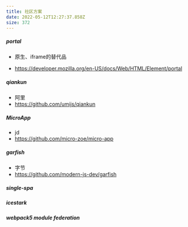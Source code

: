 ```yaml
---
title: 社区方案
date: 2022-05-12T12:27:37.858Z
size: 372
---
```

##### portal

- 原生、iframe的替代品

- https://developer.mozilla.org/en-US/docs/Web/HTML/Element/portal

##### qiankun

- 阿里
- https://github.com/umijs/qiankun

##### MicroApp

- jd
- https://github.com/micro-zoe/micro-app

##### garfish

- 字节
- https://github.com/modern-js-dev/garfish

##### single-spa

##### icestark

##### webpack5 module federation

